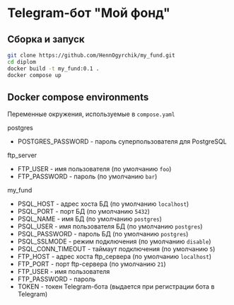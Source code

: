 # Telegram-бот "Мой фонд"
## Сборка и запуск
```sh
git clone https://github.com/HennOgyrchik/my_fund.git
cd diplom
docker build -t my_fund:0.1 .
docker compose up
```
## Docker compose environments

Переменные окружения, используемые в `compose.yaml`

postgres
- POSTGRES_PASSWORD - пароль суперпользователя для PostgreSQL

ftp_server
- FTP_USER - имя пользователя (по умолчанию `foo`)
- FTP_PASSWORD - пароль (по умолчанию `bar`)

my_fund

- PSQL_HOST - адрес хоста БД (по умолчанию `localhost`)
- PSQL_PORT - порт БД (по умолчанию `5432`)
- PSQL_NAME - имя БД (по умолчанию `postgres`)
- PSQL_USER - имя пользователя БД (по умолчанию `postgres`)
- PSQL_PASSWORD - пароль БД (по умолчанию `postgres`)
- PSQL_SSLMODE - режим подключения (по умолчанию `disable`)
- PSQL_CONN_TIMEOUT - таймаут подключения (по умолчанию `5`)
- FTP_HOST - адрес хоста ftp_сервера (по умолчанию `localhost`)
- FTP_PORT - порт ftp-сервера (по умолчанию `21`)
- FTP_USER - имя пользователя
- FTP_PASSWORD - пароль
- TOKEN - токен Telegram-бота (выдается при регистрации бота в Telegram)
